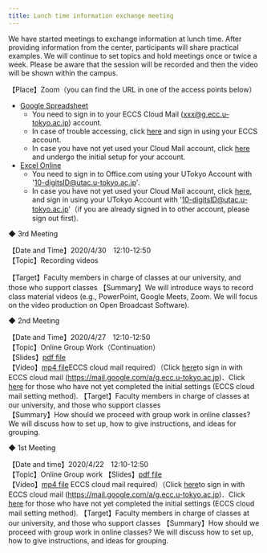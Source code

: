 ```yaml
---
title: Lunch time information exchange meeting
---
```


We have started meetings to exchange information at lunch time.
After providing information from the center, participants will share practical examples. 
We will continue to set topics and hold meetings once or twice a week.
Please be aware that the session will be recorded and then the video will be shown within the campus.

【Place】Zoom（you can find the URL in one of the access points below） 
* [Google Spreadsheet](https://tinyurl.com/ybs6l9qo)
  * You need to sign in to your ECCS Cloud Mail (xxx@g.ecc.u-tokyo.ac.jp) account.
  * In case of trouble accessing, click [here](https://mail.google.com/a/g.ecc.u-tokyo.ac.jp) and sign in using your ECCS account.
  * In case you have not yet used your Cloud Mail account, click [here](https://hwb.ecc.u-tokyo.ac.jp/wp/literacy/email/initialize/) and undergo the initial setup for your account.
* [Excel Online](https://tinyurl.com/y8wdd9ku) 
  * You need to sign in to Office.com using  your UTokyo Account with '10-digitsID@utac.u-tokyo.ac.jp'.
  * In case you have not yet used your Cloud Mail account, click [here](https://www.office.com/), and sign in using  your UTokyo Account with '10-digitsID@utac.u-tokyo.ac.jp'（if you are already signed in to other account, please sign out first).


◆ 3rd Meeting

【Date and Time】2020/4/30　12:10-12:50  
【Topic】Recording videos 
<!--【Slides】[pdf file](luncheon_2_slides.pdf)  
【Video】[mp4 file](https://drive.google.com/file/d/17IUDz-vHi3Ferq9UUk_4ATAP8pZZN9gm/view?usp=sharing)ECCS cloud mail required）（Click [here](https://mail.google.com/a/g.ecc.u-tokyo.ac.jp) to sign in with ECCS cloud mail (https://mail.google.com/a/g.ecc.u-tokyo.ac.jp)．Click <a href="https://hwb.ecc.u-tokyo.ac.jp/wp/literacy/email/initialize/" target="_blank">here</a>）for those who have not yet completed the initial settings (ECCS cloud mail setting method).   -->
【Target】Faculty members in charge of classes at our university, and those who support classes 
【Summary】We will introduce ways to record class material videos (e.g., PowerPoint, Google Meets, Zoom. We will focus on the video production on Open Broadcast Software).

◆ 2nd Meeting

【Date and Time】2020/4/27　12:10-12:50  
【Topic】Online Group Work（Continuation）  
【Slides】[pdf file](luncheon_2_slides.pdf)  
【Video】[mp4 file](https://drive.google.com/file/d/17IUDz-vHi3Ferq9UUk_4ATAP8pZZN9gm/view?usp=sharing)ECCS cloud mail required）（Click [here](https://mail.google.com/a/g.ecc.u-tokyo.ac.jp)to sign in with ECCS cloud mail (https://mail.google.com/a/g.ecc.u-tokyo.ac.jp)．Click <a href="https://hwb.ecc.u-tokyo.ac.jp/wp/literacy/email/initialize/" target="_blank">here</a> for those who have not yet completed the initial settings (ECCS cloud mail setting method).
【Target】Faculty members in charge of classes at our university, and those who support classes  
【Summary】How should we proceed with group work in online classes? We will discuss how to set up, how to give instructions, and ideas for grouping.

◆ 1st Meeting


【Date and time】2020/4/22　12:10-12:50  
【Topic】Online Group work 
【Slides】[pdf file](luncheon_1_slides.pdf)  
【Video】[mp4 file](https://drive.google.com/file/d/1YNCYvCSDNBn8iuPgYZ8av_U1q7qPtqJd/view?usp=sharing) ECCS cloud mail required）（Click [here](https://mail.google.com/a/g.ecc.u-tokyo.ac.jp)to sign in with ECCS cloud mail (https://mail.google.com/a/g.ecc.u-tokyo.ac.jp)．Click <a href="https://hwb.ecc.u-tokyo.ac.jp/wp/literacy/email/initialize/" target="_blank">here</a> for those who have not yet completed the initial settings (ECCS cloud mail setting method).
【Target】Faculty members in charge of classes at our university, and those who support classes 
【Summary】How should we proceed with group work in online classes? We will discuss how to set up, how to give instructions, and ideas for grouping.